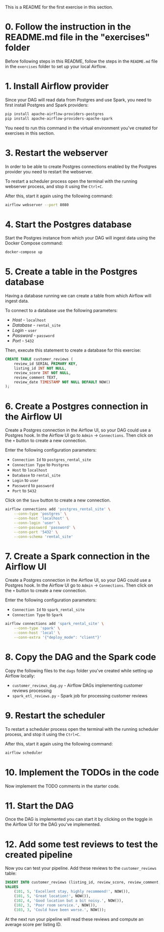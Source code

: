 This is a README for the first exercise in this section.

# 0. Follow the instruction in the README.md file in the "exercises" folder

Before following steps in this README, follow the steps in the `README.md` file in the `exercises` folder to set up your local Airflow.

# 1. Install Airflow provider

Since your DAG will read data from Postgres and use Spark, you need to first install Postgres and Spark providers:

```sh
pip install apache-airflow-providers-postgres
pip install apache-airflow-providers-apache-spark
```

You need to run this command in the virtual environment you've created for exercises in this section.

# 3. Restart the webserver

In order to be able to create Postgres connections enabled by the Postgres provider you need to restart the webserver.

To restart a scheduler process open the terminal with the running webserver process, and stop it using the `Ctrl+C`.

After this, start it again using the following command:

```sh
airflow webserver --port 8080
```

# 4. Start the Postgres database

Start the Postgres instance from which your DAG will ingest data using the Docker Compose command:

```sh
docker-compose up
```

# 5. Create a table in the Postgres database

Having a database running we can create a table from which Airflow will ingest data.

To connect to a database use the following parameters:

* *Host* - `localhost`
* *Database* - `rental_site`
* *Login* - `user`
* *Password* - `password`
* *Port* - `5432`

Then, execute this statement to create a database for this exercise:

```sql
CREATE TABLE customer_reviews (
    review_id SERIAL PRIMARY KEY,
    listing_id INT NOT NULL,
    review_score INT NOT NULL,
    review_comment TEXT,
    review_date TIMESTAMP NOT NULL DEFAULT NOW()
);
```

# 6. Create a Postgres connection in the Airflow UI

Create a Postgres connection in the Airflow UI, so your DAG could use a Postgres hook. In the Airflow UI go to `Admin` -> `Connections`. Then click on the `+` button to create a new connection.

Enter the following configuration parameters:

* `Connection Id` to `postgres_rental_site`
* `Connection Type` to `Postgres`
* `Host` to `localhost`
* `Database` to `rental_site`
* `Login` to `user`
* `Password` to `password`
* `Port` to `5432`

Click on the `Save` button to create a new connection.


```sh
airflow connections add 'postgres_rental_site' \
    --conn-type 'postgres' \
    --conn-host 'localhost' \
    --conn-login 'user' \
    --conn-password 'password' \
    --conn-port '5432' \
    --conn-schema 'rental_site'
```

# 7. Create a Spark connection in the Airflow UI

Create a Postgres connection in the Airflow UI, so your DAG could use a Postgres hook. In the Airflow UI go to `Admin` -> `Connections`. Then click on the `+` button to create a new connection.

Enter the following configuration parameters:

* `Connection Id` to `spark_rental_site`
* `Connection Type` to `Spark`


```sh
airflow connections add 'spark_rental_site' \
    --conn-type 'spark' \
    --conn-host 'local' \
    --conn-extra '{"deploy_mode": "client"}'
```


# 8. Copy the DAG and the Spark code

Copy the following files to the `dags` folder you've created while setting up Airflow locally:

* `customer_reviews_dag.py` - Airflow DAGs implementing customer reviews processing
* `spark_etl_reviews.py` - Spark job for processing customer reviews

# 9. Restart the scheduler

To restart a scheduler process open the terminal with the running scheduler process, and stop it using the `Ctrl+C`.

After this, start it again using the following command:

```sh
airflow scheduler
```

# 10. Implement the TODOs in the code

Now implement the TODO comments in the starter code.


# 11. Start the DAG

Once the DAG is implemented you can start it by clicking on the toggle in the Airflow UI for the DAG you've implemented.

# 12. Add some test reviews to test the created pipeline

Now you can test your pipeline. Add these reviews to the `customer_reviews` table:

```sql
INSERT INTO customer_reviews (listing_id, review_score, review_comment, review_date)
VALUES
    (101, 5, 'Excellent stay, highly recommend!', NOW()),
    (101, 5, 'Great location!', NOW()),
    (102, 4, 'Good location but a bit noisy.', NOW()),
    (102, 3, 'Poor room service.', NOW()),
    (103, 3, 'Could have been worse.', NOW());
```

At the next run your pipeline will read these reviews and compute an average score per listing ID.
